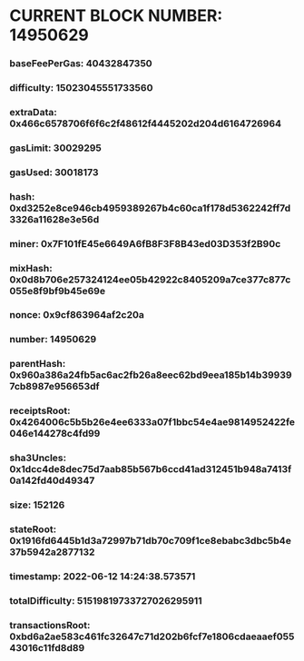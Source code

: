 # CURRENT BLOCK NUMBER: 14950629

### baseFeePerGas: 40432847350
### difficulty: 15023045551733560
### extraData: 0x466c6578706f6f6c2f48612f4445202d204d6164726964
### gasLimit: 30029295
### gasUsed: 30018173
### hash: 0xd3252e8ce946cb4959389267b4c60ca1f178d5362242ff7d3326a11628e3e56d
### miner: 0x7F101fE45e6649A6fB8F3F8B43ed03D353f2B90c
### mixHash: 0x0d8b706e257324124ee05b42922c8405209a7ce377c877c055e8f9bf9b45e69e
### nonce: 0x9cf863964af2c20a
### number: 14950629
### parentHash: 0x960a386a24fb5ac6ac2fb26a8eec62bd9eea185b14b399397cb8987e956653df
### receiptsRoot: 0x4264006c5b5b26e4ee6333a07f1bbc54e4ae9814952422fe046e144278c4fd99
### sha3Uncles: 0x1dcc4de8dec75d7aab85b567b6ccd41ad312451b948a7413f0a142fd40d49347
### size: 152126
### stateRoot: 0x1916fd6445b1d3a72997b71db70c709f1ce8ebabc3dbc5b4e37b5942a2877132
### timestamp: 2022-06-12 14:24:38.573571
### totalDifficulty: 51519819733727026295911
### transactionsRoot: 0xbd6a2ae583c461fc32647c71d202b6fcf7e1806cdaeaaef05543016c11fd8d89

